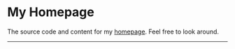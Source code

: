 # My Homepage

The source code and content for my [homepage](https://www.sigrist.dev). Feel free to look around.

***
